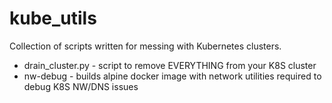 # kube_utils

Collection of scripts written for messing with Kubernetes clusters.

* drain_cluster.py - script to remove EVERYTHING from your K8S cluster
* nw-debug - builds alpine docker image with network utilities required to debug K8S NW/DNS issues 
